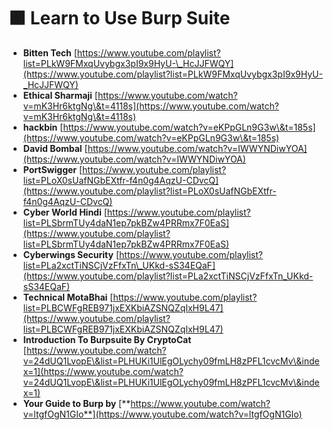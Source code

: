 # 🟧 Learn to Use Burp Suite

* **Bitten Tech** [https://www.youtube.com/playlist?list=PLkW9FMxqUvybgx3pI9x9HyU-\_HcJJFWQY](https://www.youtube.com/playlist?list=PLkW9FMxqUvybgx3pI9x9HyU-_HcJJFWQY)
* **Ethical Sharmaji** [https://www.youtube.com/watch?v=mK3Hr6ktgNg\&t=4118s](https://www.youtube.com/watch?v=mK3Hr6ktgNg\&t=4118s)
* **hackbin** [https://www.youtube.com/watch?v=eKPpGLn9G3w\&t=185s](https://www.youtube.com/watch?v=eKPpGLn9G3w\&t=185s)
* **David Bombal** [https://www.youtube.com/watch?v=IWWYNDiwYOA](https://www.youtube.com/watch?v=IWWYNDiwYOA)
* **PortSwigger** [https://www.youtube.com/playlist?list=PLoX0sUafNGbEXtfr-f4n0g4AqzU-CDvcQ](https://www.youtube.com/playlist?list=PLoX0sUafNGbEXtfr-f4n0g4AqzU-CDvcQ)
* **Cyber World Hindi** [https://www.youtube.com/playlist?list=PLSbrmTUy4daN1ep7pkBZw4PRRmx7F0EaS](https://www.youtube.com/playlist?list=PLSbrmTUy4daN1ep7pkBZw4PRRmx7F0EaS)
* **Cyberwings Security** [https://www.youtube.com/playlist?list=PLa2xctTiNSCjVzFfxTn\_UKkd-sS34EQaF](https://www.youtube.com/playlist?list=PLa2xctTiNSCjVzFfxTn_UKkd-sS34EQaF)
* **Technical MotaBhai** [https://www.youtube.com/playlist?list=PLBCWFgREB971jxEXKbiAZSNQZqIxH9L47](https://www.youtube.com/playlist?list=PLBCWFgREB971jxEXKbiAZSNQZqIxH9L47)
* **Introduction To Burpsuite By CryptoCat** [https://www.youtube.com/watch?v=24dUQ1LvopE\&list=PLHUKi1UlEgOLychy09fmLH8zPFL1cvcMv\&index=1](https://www.youtube.com/watch?v=24dUQ1LvopE\&list=PLHUKi1UlEgOLychy09fmLH8zPFL1cvcMv\&index=1)
* **Your Guide to Burp by**  [**https://www.youtube.com/watch?v=ltgfOgN1GIo**](https://www.youtube.com/watch?v=ltgfOgN1GIo)
